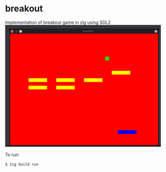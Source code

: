 # breakout
Implementation of breakout game in zig using SDL2
![Game screenshot](screenshot.png)

To run:
```console 
$ zig build run
```
